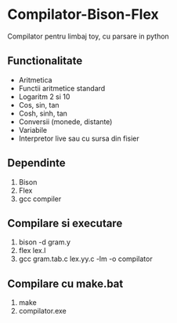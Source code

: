 # Compilator-Bison-Flex
Compilator pentru limbaj toy, cu parsare in python

## Functionalitate 
* Aritmetica
* Functii aritmetice standard
* Logaritm 2 si 10
* Cos, sin, tan
* Cosh, sinh, tan
* Conversii (monede, distante)
* Variabile
* Interpretor live sau cu sursa din fisier


## Dependinte
1. Bison 
2. Flex
3. gcc compiler

## Compilare si executare
1. bison -d gram.y
2. flex lex.l
3. gcc gram.tab.c lex.yy.c -lm -o compilator


## Compilare cu make.bat
1. make
2. compilator.exe
